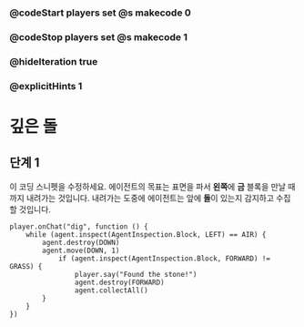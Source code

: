 ### @codeStart players set @s makecode 0
### @codeStop players set @s makecode 1

### @hideIteration true 
### @explicitHints 1

# 깊은 돌

## 단계 1
이 코딩 스니펫을 수정하세요. 에이전트의 목표는 표면을 파서 **왼쪽**에 **금** 블록을 만날 때까지 내려가는 것입니다. 내려가는 도중에 에이전트는 앞에 **돌**이 있는지 감지하고 수집할 것입니다.

```template
player.onChat("dig", function () {
    while (agent.inspect(AgentInspection.Block, LEFT) == AIR) {
        agent.destroy(DOWN)
        agent.move(DOWN, 1)
            if (agent.inspect(AgentInspection.Block, FORWARD) != GRASS) {
                player.say("Found the stone!")
                agent.destroy(FORWARD)
                agent.collectAll()
        }
    }
})
```


